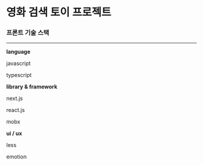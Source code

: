 # 영화 검색 토이 프로젝트

### 프론트 기술 스택

---

**language**

javascript

typescript

**library & framework**

next.js

react.js

mobx

**ui / ux**

less

emotion
